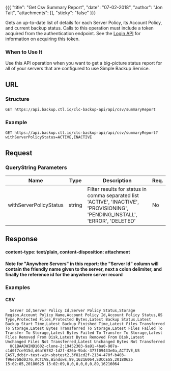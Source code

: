 {{{
  "title": "Get Csv Summary Report",
  "date": "07-02-2018",
  "author": "Jon Tait",
  "attachments": [],
  "sticky": "false"
}}}

Gets an up-to-date list of details for each Server Policy, its Account Policy, and current backup status. Calls to this operation must include a token acquired from the authentication endpoint. See the [Login API](../Authentication/login.md) for information on acquiring this token.

### When to Use It

Use this API operation when you want to get a big-picture status report for all of your servers that are configured to use Simple Backup Service.

## URL

### Structure

    GET https://api.backup.ctl.io/clc-backup-api/api/csv/summaryReport

### Example

    GET https://api.backup.ctl.io/clc-backup-api/api/csv/summaryReport?withServerPolicyStatus=ACTIVE,INACTIVE

## Request

### QueryString Parameters

| Name | Type | Description | Req. |
| --- | --- | --- | --- |
| withServerPolicyStatus | string | Filter results for status in comma separated list 'ACTIVE', 'INACTIVE', 'PROVISIONING', 'PENDING_INSTALL', 'ERROR', 'DELETED' | No |

## Response

#### content-type: text/plain, content-disposition: attachment

#### Note for "Anywhere Servers" in this report: the "Server Id" column will contain the friendly name given to the server, next a colon delimiter, and finally the reference id for the anywhere server record

### Examples

#### CSV

      Server Id,Server Policy Id,Server Policy Status,Storage Region,Account Policy Name,Account Policy Id,Account Policy Status,OS Type,Protected Files,Protected Bytes,Latest Backup Status,Latest Backup Start Time,Latest Backup Finished Time,Latest Files Transferred To Storage,Latest Bytes Transferred To Storage,Latest Files Failed To Transfer To Storage,Latest Bytes Failed To Transfer To Storage,Latest Files Removed From Disk,Latest Bytes Removed From Disk,Latest Unchanged Files Not Transferred,Latest Unchanged Bytes Not Transferred
      UC1BAADWIND1602-clone-2:19452303-9a91-4ba0-907a-c1d0f7ce915d,d6af6782-1d2f-426b-9bdc-377f09433e0a,ACTIVE,US EAST,dcbjr-test-win-sbstest2,3f81cd2f-2134-470f-b403-f96e7b8d0376,ACTIVE,Windows,89,16216064,SUCCESS,20180625 15:02:05,20180625 15:02:09,0,0,0,0,0,0,89,16216064
